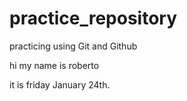 # practice_repository
practicing using Git and Github

hi my name is roberto


it is friday January 24th.